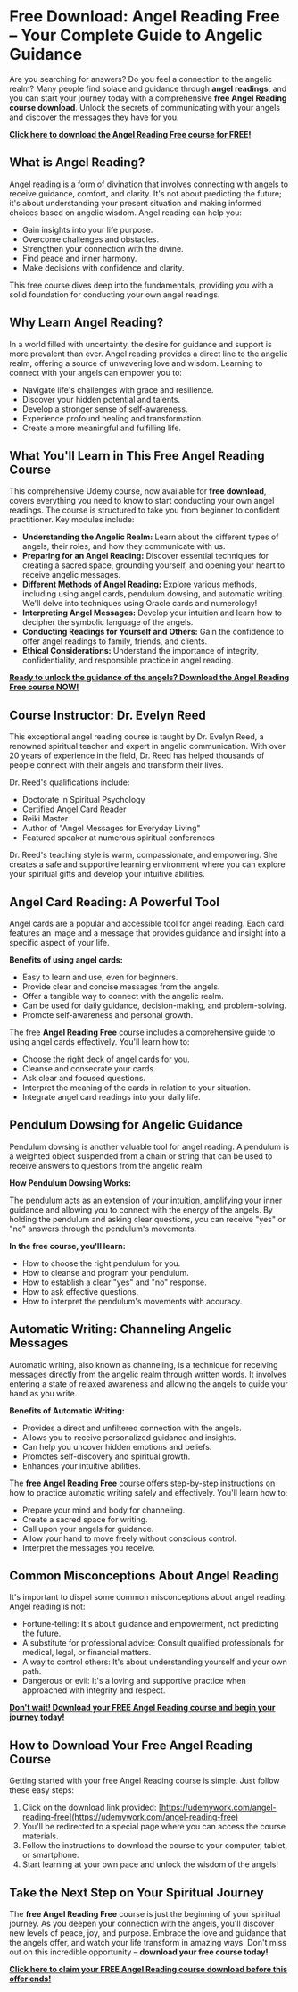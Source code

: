 # Free Download: Angel Reading Free – Your Complete Guide to Angelic Guidance

Are you searching for answers? Do you feel a connection to the angelic realm? Many people find solace and guidance through **angel readings**, and you can start your journey today with a comprehensive **free Angel Reading course download**. Unlock the secrets of communicating with your angels and discover the messages they have for you.

[**Click here to download the Angel Reading Free course for FREE!**](https://udemywork.com/angel-reading-free)

## What is Angel Reading?

Angel reading is a form of divination that involves connecting with angels to receive guidance, comfort, and clarity. It's not about predicting the future; it's about understanding your present situation and making informed choices based on angelic wisdom. Angel reading can help you:

*   Gain insights into your life purpose.
*   Overcome challenges and obstacles.
*   Strengthen your connection with the divine.
*   Find peace and inner harmony.
*   Make decisions with confidence and clarity.

This free course dives deep into the fundamentals, providing you with a solid foundation for conducting your own angel readings.

## Why Learn Angel Reading?

In a world filled with uncertainty, the desire for guidance and support is more prevalent than ever. Angel reading provides a direct line to the angelic realm, offering a source of unwavering love and wisdom. Learning to connect with your angels can empower you to:

*   Navigate life's challenges with grace and resilience.
*   Discover your hidden potential and talents.
*   Develop a stronger sense of self-awareness.
*   Experience profound healing and transformation.
*   Create a more meaningful and fulfilling life.

## What You'll Learn in This Free Angel Reading Course

This comprehensive Udemy course, now available for **free download**, covers everything you need to know to start conducting your own angel readings. The course is structured to take you from beginner to confident practitioner. Key modules include:

*   **Understanding the Angelic Realm:** Learn about the different types of angels, their roles, and how they communicate with us.
*   **Preparing for an Angel Reading:** Discover essential techniques for creating a sacred space, grounding yourself, and opening your heart to receive angelic messages.
*   **Different Methods of Angel Reading:** Explore various methods, including using angel cards, pendulum dowsing, and automatic writing. We'll delve into techniques using Oracle cards and numerology!
*   **Interpreting Angel Messages:** Develop your intuition and learn how to decipher the symbolic language of the angels.
*   **Conducting Readings for Yourself and Others:** Gain the confidence to offer angel readings to family, friends, and clients.
*   **Ethical Considerations:** Understand the importance of integrity, confidentiality, and responsible practice in angel reading.

[**Ready to unlock the guidance of the angels? Download the Angel Reading Free course NOW!**](https://udemywork.com/angel-reading-free)

## Course Instructor: Dr. Evelyn Reed

This exceptional angel reading course is taught by Dr. Evelyn Reed, a renowned spiritual teacher and expert in angelic communication. With over 20 years of experience in the field, Dr. Reed has helped thousands of people connect with their angels and transform their lives.

Dr. Reed's qualifications include:

*   Doctorate in Spiritual Psychology
*   Certified Angel Card Reader
*   Reiki Master
*   Author of "Angel Messages for Everyday Living"
*   Featured speaker at numerous spiritual conferences

Dr. Reed's teaching style is warm, compassionate, and empowering. She creates a safe and supportive learning environment where you can explore your spiritual gifts and develop your intuitive abilities.

## Angel Card Reading: A Powerful Tool

Angel cards are a popular and accessible tool for angel reading. Each card features an image and a message that provides guidance and insight into a specific aspect of your life.

**Benefits of using angel cards:**

*   Easy to learn and use, even for beginners.
*   Provide clear and concise messages from the angels.
*   Offer a tangible way to connect with the angelic realm.
*   Can be used for daily guidance, decision-making, and problem-solving.
*   Promote self-awareness and personal growth.

The free **Angel Reading Free** course includes a comprehensive guide to using angel cards effectively. You'll learn how to:

*   Choose the right deck of angel cards for you.
*   Cleanse and consecrate your cards.
*   Ask clear and focused questions.
*   Interpret the meaning of the cards in relation to your situation.
*   Integrate angel card readings into your daily life.

## Pendulum Dowsing for Angelic Guidance

Pendulum dowsing is another valuable tool for angel reading. A pendulum is a weighted object suspended from a chain or string that can be used to receive answers to questions from the angelic realm.

**How Pendulum Dowsing Works:**

The pendulum acts as an extension of your intuition, amplifying your inner guidance and allowing you to connect with the energy of the angels. By holding the pendulum and asking clear questions, you can receive "yes" or "no" answers through the pendulum's movements.

**In the free course, you'll learn:**

*   How to choose the right pendulum for you.
*   How to cleanse and program your pendulum.
*   How to establish a clear "yes" and "no" response.
*   How to ask effective questions.
*   How to interpret the pendulum's movements with accuracy.

## Automatic Writing: Channeling Angelic Messages

Automatic writing, also known as channeling, is a technique for receiving messages directly from the angelic realm through written words. It involves entering a state of relaxed awareness and allowing the angels to guide your hand as you write.

**Benefits of Automatic Writing:**

*   Provides a direct and unfiltered connection with the angels.
*   Allows you to receive personalized guidance and insights.
*   Can help you uncover hidden emotions and beliefs.
*   Promotes self-discovery and spiritual growth.
*   Enhances your intuitive abilities.

The **free Angel Reading Free** course offers step-by-step instructions on how to practice automatic writing safely and effectively. You'll learn how to:

*   Prepare your mind and body for channeling.
*   Create a sacred space for writing.
*   Call upon your angels for guidance.
*   Allow your hand to move freely without conscious control.
*   Interpret the messages you receive.

## Common Misconceptions About Angel Reading

It's important to dispel some common misconceptions about angel reading. Angel reading is not:

*   Fortune-telling: It's about guidance and empowerment, not predicting the future.
*   A substitute for professional advice: Consult qualified professionals for medical, legal, or financial matters.
*   A way to control others: It's about understanding yourself and your own path.
*   Dangerous or evil: It's a loving and supportive practice when approached with integrity and respect.

[**Don't wait! Download your FREE Angel Reading course and begin your journey today!**](https://udemywork.com/angel-reading-free)

## How to Download Your Free Angel Reading Course

Getting started with your free Angel Reading course is simple. Just follow these easy steps:

1.  Click on the download link provided: [https://udemywork.com/angel-reading-free](https://udemywork.com/angel-reading-free)
2.  You'll be redirected to a special page where you can access the course materials.
3.  Follow the instructions to download the course to your computer, tablet, or smartphone.
4.  Start learning at your own pace and unlock the wisdom of the angels!

## Take the Next Step on Your Spiritual Journey

The **free Angel Reading Free** course is just the beginning of your spiritual journey. As you deepen your connection with the angels, you'll discover new levels of peace, joy, and purpose. Embrace the love and guidance that the angels offer, and watch your life transform in amazing ways. Don't miss out on this incredible opportunity – **download your free course today!**

[**Click here to claim your FREE Angel Reading course download before this offer ends!**](https://udemywork.com/angel-reading-free)
